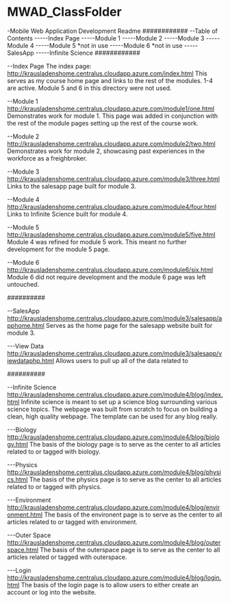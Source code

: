 # MWAD_ClassFolder
-Mobile Web Application Development Readme
############
--Table of Contents
-----Index Page
-----Module 1
-----Module 2
-----Module 3
-----Module 4
-----Module 5 *not in use
-----Module 6 *not in use
-----SalesApp
-----Infinite Science
############

--Index Page
The index page: http://krausladenshome.centralus.cloudapp.azure.com/index.html
This serves as my course home page and links to the rest of the modules. 1-4 are active.
Module 5 and 6 in this directory were not used.

--Module 1
http://krausladenshome.centralus.cloudapp.azure.com/module1/one.html
Demonstrates work for module 1.  This page was added in conjunction with the rest of the 
module pages setting up the rest of the course work.

--Module 2
http://krausladenshome.centralus.cloudapp.azure.com/module2/two.html
Demonstrates work for module 2, showcasing past experiences in the workforce as a freighbroker.

--Module 3
http://krausladenshome.centralus.cloudapp.azure.com/module3/three.html
Links to the salesapp page built for module 3.

--Module 4
http://krausladenshome.centralus.cloudapp.azure.com/module4/four.html
Links to Infinite Science built for module 4.

--Module 5
http://krausladenshome.centralus.cloudapp.azure.com/module5/five.html
Module 4 was refined for module 5 work.  This meant no further development for the module 5 page.

--Module 6
http://krausladenshome.centralus.cloudapp.azure.com/module6/six.html
Module 6 did not require development and the module 6 page was left untouched.

##########

--SalesApp
http://krausladenshome.centralus.cloudapp.azure.com/module3/salesapp/apphome.html
Serves as the home page for the salesapp website built for module 3.

---View Data
http://krausladenshome.centralus.cloudapp.azure.com/module3/salesapp/viewdataphp.html
Allows users to pull up all of the data related to 

##########

--Infinite Science
http://krausladenshome.centralus.cloudapp.azure.com/module4/blog/index.html
Infinite science is meant to set up a science blog surrounding various science topics.  The webpage was built from scratch to 
focus on building a clean, high quality webpage.  The template can be used for any blog really.

---Biology
http://krausladenshome.centralus.cloudapp.azure.com/module4/blog/biology.html
The basis of the biology page is to serve as the center to all articles related to or tagged with biology.

---Physics
http://krausladenshome.centralus.cloudapp.azure.com/module4/blog/physics.html
The basis of the physics page is to serve as the center to all articles related to or tagged with physics.

---Environment
http://krausladenshome.centralus.cloudapp.azure.com/module4/blog/environment.html
The basis of the environent page is to serve as the center to all articles related to or tagged with environment.

---Outer Space
http://krausladenshome.centralus.cloudapp.azure.com/module4/blog/outerspace.html
The basis of the outerspace page is to serve as the center to all articles related or tagged with outerspace.

---Login
http://krausladenshome.centralus.cloudapp.azure.com/module4/blog/login.html
The basis of the login page is to allow users to either create an account or log into the website.



